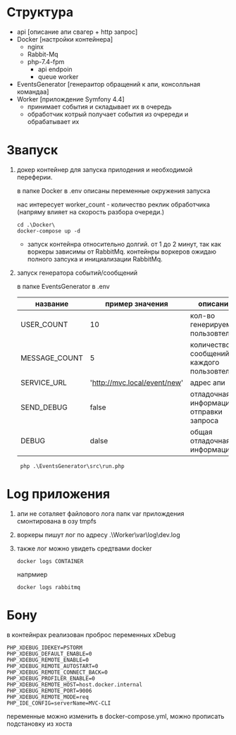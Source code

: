 # Структура
 - api [описание апи свагер + http запрос] 
 - Docker [настройки контейнера]
    - nginx
    - Rabbit-Mq
    - php-7.4-fpm
        - api endpoin
        - queue worker
 - EventsGenerator [генераитор обращений к апи, консолльная командаа]
 - Worker [прилождение Symfony 4.4]
    - принимает события и складывает их в очередь 
    - обработчик котрый получает события из очререди и обрабатывает их
    
# Звапуск
1. докер контейнер для запуска прилодения и необходимой переферии.
    
    в папке Docker в .env описаны переменные окружения запуска
    
    нас интересует worker_count - количество реклик обработчика 
    (напряму влияет на скорость разбора очереди.)
    
    ```
    cd .\Docker\
    docker-compose up -d
    ```
   * запуск контейнра относительно долгий.
     от 1 до 2 минут, так как воркеры зависимы от RabbitMq.
     контейнры воркеров ожидаю полного запсука и инициализации RabbitMq.
   
2. запуск генератора событий/сообщений

    в папке EventsGenerator в .env
    
    |   название    | пример значения              |  описание |
    |---------------|------------------------------|------------------------------------------|
    | USER_COUNT    |      10                      | кол-во генерируемых пользовтелйе         |
    | MESSAGE_COUNT |      5                       | количество сообщений каждого пользовтеля |
    | SERVICE_URL   | 'http://mvc.local/event/new' | адрес апи                                |
    | SEND_DEBUG    |      false                   | отладочная информация отправки запроса   |
    | DEBUG         |      dalse                   | общая отладочная информация              |

    ```
     php .\EventsGenerator\src\run.php
    ```

# Log приложения
1. апи не соталяет файлового лога
    папк var прилождения смонтирована в озу tmpfs
2. воркеры пишут лог по адресу .\Worker\var\log\dev.log
3. также лог можно увидеть средтвами docker
   
   ```
   docker logs CONTAINER
   ```
   напрмиер
   ```
   docker logs rabbitmq
   ```
   
# Бону
в контейнрах реализован проброс переменных xDebug

    PHP_XDEBUG_IDEKEY=PSTORM
    PHP_XDEBUG_DEFAULT_ENABLE=0
    PHP_XDEBUG_REMOTE_ENABLE=0
    PHP_XDEBUG_REMOTE_AUTOSTART=0
    PHP_XDEBUG_REMOTE_CONNECT_BACK=0
    PHP_XDEBUG_PROFILER_ENABLE=0
    PHP_XDEBUG_REMOTE_HOST=host.docker.internal
    PHP_XDEBUG_REMOTE_PORT=9006
    PHP_XDEBUG_REMOTE_MODE=req
    PHP_IDE_CONFIG=serverName=MVC-CLI
    
переменные можно изменить в docker-compose.yml, можно прописать подстановку из хоста